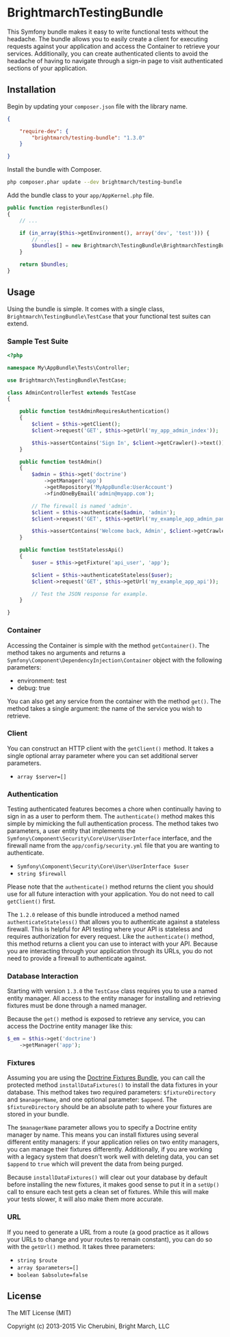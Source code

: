 # BrightmarchTestingBundle

This Symfony bundle makes it easy to write functional tests without the headache. The bundle allows you to easily create a client for executing requests against your application and access the Container to retrieve your services. Additionally, you can create authenticated clients to avoid the headache of having to navigate through a sign-in page to visit authenticated sections of your application.

## Installation
Begin by updating your `composer.json` file with the library name.

```json
{

    "require-dev": {
        "brightmarch/testing-bundle": "1.3.0"
    }

}
```

Install the bundle with Composer.

```bash
php composer.phar update --dev brightmarch/testing-bundle
```

Add the bundle class to your `app/AppKernel.php` file.

```php
public function registerBundles()
{
    // ...

    if (in_array($this->getEnvironment(), array('dev', 'test'))) {
        // ...
        $bundles[] = new Brightmarch\TestingBundle\BrightmarchTestingBundle();
    }

    return $bundles;
}
```

## Usage
Using the bundle is simple. It comes with a single class, `Brightmarch\TestingBundle\TestCase` that your functional test suites can extend.

### Sample Test Suite

```php
<?php

namespace My\AppBundle\Tests\Controller;

use Brightmarch\TestingBundle\TestCase;

class AdminControllerTest extends TestCase
{

    public function testAdminRequiresAuthentication()
    {
        $client = $this->getClient();
        $client->request('GET', $this->getUrl('my_app_admin_index'));

        $this->assertContains('Sign In', $client->getCrawler()->text());
    }

    public function testAdmin()
    {
        $admin = $this->get('doctrine')
            ->getManager('app')
            ->getRepository('MyAppBundle:UserAccount')
            ->findOneByEmail('admin@myapp.com');

        // The firewall is named 'admin'.
        $client = $this->authenticate($admin, 'admin');
        $client->request('GET', $this->getUrl('my_example_app_admin_panel'));

        $this->assertContains('Welcome back, Admin', $client->getCrawler()->text());
    }

    public function testStatelessApi()
    {
        $user = $this->getFixture('api_user', 'app');

        $client = $this->authenticateStateless($user);
        $client->request('GET', $this->getUrl('my_example_app_api'));

        // Test the JSON response for example.
    }

}
```

### Container
Accessing the Container is simple with the method `getContainer()`. The method takes no arguments and returns a `Symfony\Component\DependencyInjection\Container` object with the following parameters:

* environment: test
* debug: true

You can also get any service from the container with the method `get()`. The method takes a single argument: the name of the service you wish to retrieve.

### Client
You can construct an HTTP client with the `getClient()` method. It takes a single optional array parameter where you can set additional server parameters.

* `array $server=[]`

### Authentication
Testing authenticated features becomes a chore when continually having to sign in as a user to perform them. The `authenticate()` method makes this simple by mimicking the full authentication process. The method takes two parameters, a user entity that implements the `Symfony\Component\Security\Core\User\UserInterface` interface, and the firewall name from the `app/config/security.yml` file that you are wanting to authenticate.

* `Symfony\Component\Security\Core\User\UserInterface $user`
* `string $firewall`

Please note that the `authenticate()` method returns the client you should use for all future interaction with your application. You do not need to call `getClient()` first.

The `1.2.0` release of this bundle introduced a method named `authenticateStateless()` that allows you to authenticate against a stateless firewall. This is helpful for API testing where your API is stateless and requires authorization for every request. Like the `authenticate()` method, this method returns a client you can use to interact with your API. Because you are interacting through your application through its URLs, you do not need to provide a firewall to authenticate against.

### Database Interaction
Starting with version `1.3.0` the `TestCase` class requires you to use a named entity manager. All access to the entity manager for installing and retrieving fixtures must be done through a named manager.

Because the `get()` method is exposed to retrieve any service, you can access the Doctrine entity manager like this:

```php
$_em = $this->get('doctrine')
    ->getManager('app');
```

### Fixtures
Assuming you are using the [Doctrine Fixtures Bundle][doctrine-fixtures-bundle], you can call the protected method `installDataFixtures()` to install the data fixtures in your database. This method takes two required parameters: `$fixtureDirectory` and `$managerName`, and one optional parameter: `$append`. The `$fixtureDirectory` should be an absolute path to where your fixtures are stored in your bundle.

The `$managerName` parameter allows you to specify a Doctrine entity manager by name. This means you can install fixtures using several different entity managers: if your application relies on two entity managers, you can manage their fixtures differently. Additionally, if you are working with a legacy system that doesn't work well with deleting data, you can set `$append` to `true` which will prevent the data from being purged.

Because `installDataFixtures()` will clear out your database by default before installing the new fixtures, it makes good sense to put it in a `setUp()` call to ensure each test gets a clean set of fixtures. While this will make your tests slower, it will also make them more accurate.

### URL
If you need to generate a URL from a route (a good practice as it allows your URLs to change and your routes to remain constant), you can do so with the `getUrl()` method. It takes three parameters:

* `string $route`
* `array $parameters=[]`
* `boolean $absolute=false`

## License
The MIT License (MIT)

Copyright (c) 2013-2015 Vic Cherubini, Bright March, LLC

[doctrine-fixtures-bundle]: https://packagist.org/packages/doctrine/doctrine-fixtures-bundle

